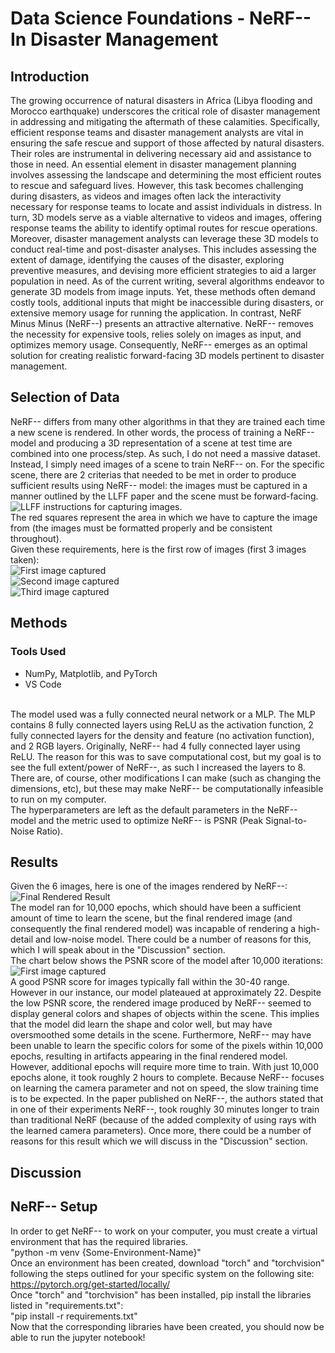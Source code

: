 # Data Science Foundations - NeRF-- In Disaster Management
## Introduction
The growing occurrence of natural disasters in Africa (Libya flooding and Morocco earthquake) underscores the critical role of disaster management in addressing and mitigating the aftermath of these calamities. Specifically, efficient response teams and disaster management analysts are vital in ensuring the safe rescue and support of those affected by natural disasters. Their roles are instrumental in delivering necessary aid and assistance to those in need. An essential element in disaster management planning involves assessing the landscape and determining the most efficient routes to rescue and safeguard lives. However, this task becomes challenging during disasters, as videos and images often lack the interactivity necessary for response teams to locate and assist individuals in distress. In turn, 3D models serve as a viable alternative to videos and images, offering response teams the ability to identify optimal routes for rescue operations. Moreover, disaster management analysts can leverage these 3D models to conduct real-time and post-disaster analyses. This includes assessing the extent of damage, identifying the causes of the disaster, exploring preventive measures, and devising more efficient strategies to aid a larger population in need. As of the current writing, several algorithms endeavor to generate 3D models from image inputs. Yet, these methods often demand costly tools, additional inputs that might be inaccessible during disasters, or extensive memory usage for running the application. In contrast, NeRF Minus Minus (NeRF--) presents an attractive alternative. NeRF-- removes the necessity for expensive tools, relies solely on images as input, and optimizes memory usage. Consequently, NeRF-- emerges as an optimal solution for creating realistic forward-facing 3D models pertinent to disaster management.
## Selection of Data
NeRF-- differs from many other algorithms in that they are trained each time a new scene is rendered. In other words, the process of training a NeRF-- model and producing a 3D representation of a scene at test time are combined into one process/step. As such, I do not need a massive dataset. Instead, I simply need images of a scene to train NeRF-- on. For the specific scene, there are 2 criterias that needed to be met in order to produce sufficient results using NeRF-- model: the images must be captured in a manner outlined by the LLFF paper and the scene must be forward-facing. <br />
![LLFF instructions for capturing images.](https://github.com/Tommy-Nguyen-cpu/Disaster-Management-NeRF/blob/main/Images/LLFFDinosaur.png) <br />
The red squares represent the area in which we have to capture the image from (the images must be formatted properly and be consistent throughout). <br />
Given these requirements, here is the first row of images (first 3 images taken): <br />
![First image captured](https://github.com/Tommy-Nguyen-cpu/Disaster-Management-NeRF/blob/main/custom_upload/20231121_123031.jpg) <br />
![Second image captured](https://github.com/Tommy-Nguyen-cpu/Disaster-Management-NeRF/blob/main/custom_upload/20231121_123033.jpg) <br />
![Third image captured](https://github.com/Tommy-Nguyen-cpu/Disaster-Management-NeRF/blob/main/custom_upload/20231121_123035.jpg) <br />
## Methods
### Tools Used
- NumPy, Matplotlib, and PyTorch
- VS Code
<!-- --> 
<br />
The model used was a fully connected neural network or a MLP. The MLP contains 8 fully connected layers using ReLU as the activation function, 2 fully connected layers for the density and feature (no activation function), and 2 RGB layers. Originally, NeRF-- had 4 fully connected layer using ReLU. The reason for this was to save computational cost, but my goal is to see the full extent/power of NeRF--, as such I increased the layers to 8. There are, of course, other modifications I can make (such as changing the dimensions, etc), but these may make NeRF-- be computationally infeasible to run on my computer. <br />
The hyperparameters are left as the default parameters in the NeRF-- model and the metric used to optimize NeRF-- is PSNR (Peak Signal-to-Noise Ratio).

## Results
Given the 6 images, here is one of the images rendered by NeRF--: <br />
![Final Rendered Result](https://github.com/Tommy-Nguyen-cpu/Disaster-Management-NeRF/blob/main/Images/Quad2ndFLResult.png) <br />
The model ran for 10,000 epochs, which should have been a sufficient amount of time to learn the scene, but the final rendered image (and consequently the final rendered model) was incapable of rendering a high-detail and low-noise model. There could be a number of reasons for this, which I will speak about in the "Discussion" section. <br />
The chart below shows the PSNR score of the model after 10,000 iterations: <br />
![First image captured](https://github.com/Tommy-Nguyen-cpu/Disaster-Management-NeRF/blob/main/Images/PSNR2ndFL.png) <br />
A good PSNR score for images typically fall within the 30-40 range. However in our instance, our model plateaued at approximately 22. Despite the low PSNR score, the rendered image produced by NeRF-- seemed to display general colors and shapes of objects within the scene. This implies that the model did learn the shape and color well, but may have oversmoothed some details in the scene. Furthermore, NeRF-- may have been unable to learn the specific colors for some of the pixels within 10,000 epochs, resulting in artifacts appearing in the final rendered model. However, additional epochs will require more time to train. With just 10,000 epochs alone, it took roughly 2 hours to complete. Because NeRF-- focuses on learning the camera parameter and not on speed, the slow training time is to be expected. In the paper published on NeRF--, the authors stated that in one of their experiments NeRF--, took roughly 30 minutes longer to train than traditional NeRF (because of the added complexity of using rays with the learned camera parameters). Once more, there could be a number of reasons for this result which we will discuss in the "Discussion" section.

## Discussion


## NeRF-- Setup
In order to get NeRF-- to work on your computer, you must create a virtual environment that has the required libraries. <br />
"python -m venv {Some-Environment-Name}"<br />
Once an environment has been created, download "torch" and "torchvision" following the steps outlined for your specific system on the following site: https://pytorch.org/get-started/locally/ <br />
Once "torch" and "torchvision" has been installed, pip install the libraries listed in "requirements.txt": <br />
"pip install -r requirements.txt" <br />
Now that the corresponding libraries have been created, you should now be able to run the jupyter notebook!
